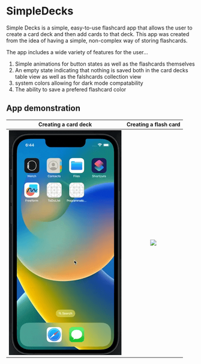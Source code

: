 # SimpleDecks
Simple Decks is a simple, easy-to-use flashcard app that allows the user to create a card deck and then add cards to that deck.
This app was created from the idea of having a simple, non-complex way of storing flashcards.

The app includes a wide variety of features for the user...
1. Simple animations for button states as well as the flashcards themselves 
2. An empty state indicating that nothing is saved both in the card decks table view as well as the falshcards collection view 
3. system colors allowing for dark mode compatability 
4. The ability to save a prefered flashcard color

## App demonstration 


Creating a card deck       |  Creating a flash card
:-------------------------:|:-------------------------:
![CreatingCardDeck](Assets/CreatingCardDeck.gif)  |  ![](https://...Ocean.png)
